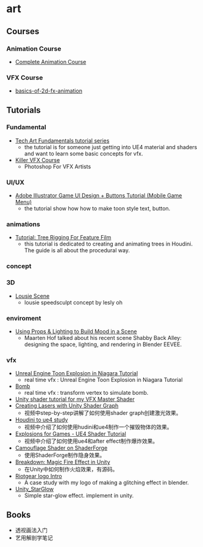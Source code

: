# art

## Courses

### Animation Course
  * [Complete Animation Course](https://creatureartteacher.com/product/complete-animation-course/)

### VFX Course
  * [basics-of-2d-fx-animation](https://rtfxanimation.com/courses/basics-of-2d-fx-animation/)

## Tutorials

### Fundamental
  * [Tech Art Fundamentals tutorial series](https://realtimevfx.com/t/tech-art-fundamentals-tutorial-series/8591)
    * the tutorial is for someone just getting into UE4 material and shaders and want to learn some basic concepts for vfx.
  * [Killer VFX Course](https://realtimevfx.com/t/killer-vfx-course/8700)
    * Photoshop For VFX Artists
    
### UI/UX
  * [Adobe Illustrator Game UI Design + Buttons Tutorial (Mobile Game Menu)](https://www.youtube.com/watch?v=9NYHe4fsGCQ)
    * the tutorial show how how to make toon style text, button.

### animations
  * [Tutorial: Tree Rigging For Feature Film](https://80.lv/articles/tutorial-tree-rigging-for-feature-film/)
    * this tutorial is dedicated to creating and animating trees in Houdini. The guide is all about the procedural way.

### concept

### 3D
  * [Lousie Scene](https://blenderartists.org/t/lousie/1163322)
    * lousie speedsculpt concept by lesly oh

### enviroment
  * [Using Props & Lighting to Build Mood in a Scene](https://80.lv/articles/001agt-shabby-back-alley-rendering-lighting-in-eevee/)
    * Maarten Hof talked about his recent scene Shabby Back Alley: designing the space, lighting, and rendering in Blender EEVEE.

### vfx
  * [Unreal Engine Toon Explosion in Niagara Tutorial](https://cghow.com/unreal-engine-toon-explosion-in-niagara-tutorial/)
    * real time vfx : Unreal Engine Toon Explosion in Niagara Tutorial
  * [Bomb](https://realtimevfx.com/t/sifas-sketchbook/9265/15)
    * real time vfx : transform vertex to simulate bomb.
  * [Unity shader tutorial for my VFX Master Shader](https://realtimevfx.com/t/unity-shader-tutorial-for-my-vfx-master-shader/9309)
  * [Creating Lasers with Unity Shader Graph](https://realtimevfx.com/t/creating-lasers-with-unity-shader-graph/8835)
    * 视频中step-by-step讲解了如何使用shader graph创建激光效果。
  * [Houdini to ue4 study](https://realtimevfx.com/t/houdini-to-ue4-study/9103/9)
    * 视频中介绍了如何使用hudini和ue4制作一个摧毁物体的效果。
  * [Explosions for Games - UE4 Shader Tutorial](https://realtimevfx.com/t/explosions-for-games-ue4-shader-tutorial/9230)
    * 视频中介绍了如何使用ue4和after effect制作爆炸效果。
  * [Camouflage Shader on ShaderForge](https://www.patreon.com/posts/camouflage-on-27190908)
    * 使用ShaderForge制作隐身效果。
  * [Breakdown: Magic Fire Effect in Unity](https://80.lv/articles/breakdown-magic-fire-effect-in-unity/)
    * 在Unity中如何制作火焰效果，有源码。
  * [Riotgear logo Intro](https://blenderartists.org/t/riotgear-logo-intro/1164407)
    * A case study with my logo of making a glitching effect in blender.
  * [Unity_StarGlow](https://github.com/XJINE/Unity_StarGlow)
    * Simple star-glow effect. implement in unity.
    
## Books
  * 透视画法入门
  * 艺用解剖学笔记
  

